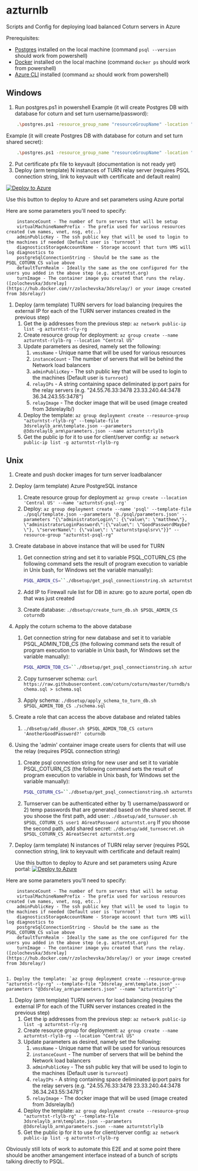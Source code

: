 # azturnlb
Scripts and Config for deploying load balanced Coturn servers in Azure

Prerequisites:

+ [Postgres](https://www.postgresql.org/download/) installed on the local machine (command `psql --version` should work from powershell) 
+ [Docker](https://www.docker.com/) installed on the local machine (command `docker ps` should work from powershell) 
+ [Azure CLI](https://docs.microsoft.com/en-us/cli/azure/install-azure-cli) installed (command `az` should work from powershell)

## Windows
1. Run postgres.ps1 in powershell 
Example (it will create Postgres DB with database for coturn and set turn username/password):
```sh
    .\postgres.ps1 -resource_group_name "resourceGroupName" -location "westus" -psql_server_name "psqlServername" -db_username "dbuser" -db_password "dbPassword" -turn_username "user" -turn_password "turnPassword"
```

Example (it will create Postgres DB with database for coturn and set turn shared secret):
```sh
    .\postgres.ps1 -resource_group_name "resourceGroupName" -location "westus" -psql_server_name "psqlServername" -db_username "dbuser" -db_password "dbPassword" -secret "sharedseret"
```

2. Put certificate pfx file to keyvault (documentation is not ready yet)
3. Deploy (arm template) N instances of TURN relay server (requires PSQL connection string, link to keyvault with certificate and default realm)

[![Deploy to Azure](http://azuredeploy.net/deploybutton.png)](https://portal.azure.com/#create/Microsoft.Template/uri/https%3A%2F%2Fraw.githubusercontent.com%2Fanastasiia-zolochevska%2Fcoturn-to-azure-deployment%2Fmaster%2F3dsrelay_arm%2Ftemplate.json)
    
    
Use this button to deploy to Azure and set parameters using Azure portal
    
Here are some parameters you'll need to specify:
 
        instanceCount - The number of turn servers that will be setup
        virtualMachineNamePrefix - The prefix used for various resources created (vm names, vnet, nsg, etc..)
        adminPublicKey - The ssh public key that will be used to login to the machines if needed (Default user is `turnroot`)
        diagnosticsStorageAccountName - Storage account that turn VMS will log diagnostics to
        postgreSqlConnectionString - Should be the same as the PSQL_COTURN_CS value above
        defaultTurnRealm - Ideally the same as the one configured for the users you added in the above step (e.g. azturntst.org)
        turnImage - The container image you created that runs the relay.  ([zolochevska/3dsrelay](https://hub.docker.com/r/zolochevska/3dsrelay/) or your image created from 3dsrelay/)
    
    

1. Deploy (arm template) TURN servers for load balancing (requires the external IP for each of the TURN server instances created in the previous step)
    1. Get the ip addresses from the previous step: `az network public-ip list -g azturntst-rly-rg`
    1. Create resource group for deployment: `az group create --name azturntst-rlylb-rg --location "Central US"`
    1. Update parameters as desired, namely set the following:
        1. `vmssName` - Unique name that will be used for various resources
        1. `instanceCount` - The number of servers that will be behind the Network load balancers
        1. `adminPublicKey` - The ssh public key that will be used to login to the machines (Default user is `turnroot`)
        1. `relayIPs` - A string containing space deliminated ip:port pairs for the relay servers (e.g. "24.55.76.33:3478 23.33.240.44:3478 36.34.243.55:3478")
        1. `relayImage` - The docker image that will be used (image created from 3dsrelaylb/)
    1. Deploy the template: `az group deployment create --resource-group "azturntst-rlylb-rg" --template-file 3dsrelaylb_arm\template.json --parameters @3dsrelaylb_arm\parameters.json --name azturntstrlylb`
    1. Get the public ip for it to use for client/server config: `az network public-ip list -g azturntst-rlylb-rg`

 

## Unix
1. Create and push docker images for turn server loadbalancer

1. Deploy (arm template) Azure PostgreSQL instance
    1. Create resource group for deployment `az group create --location 'Central US' --name 'azturntst-psql-rg'`
    1. Deploy: `az group deployment create --name 'psql' --template-file ./psql/template.json --parameters '@./psql/parameters.json' --parameters "{\"administratorLogin\": {\"value\": \"matthew\"}, \"administratorLoginPassword\":{\"value\": \"GoodPasswordMaybe?\"}, \"serverName\": {\"value\": \"azturntstpsqlsrv\"}}" --resource-group "azturntst-psql-rg"`
1. Create database in above instance that will be used for TURN
    1. Get connection string and set it to variable PSQL_COTURN_CS (the following command sets the result of program execution to variable in Unix bash, for Windows set the variable manually):

          ```sh
          PSQL_ADMIN_CS=``./dbsetup/get_psql_connectionstring.sh azturntstpsqlsrv matthew "GoodPasswordMaybe?"`
          ```

    1. Add IP to Firewall rule list for DB in azure: go to azure portal, open db that was just created 
    1. Create database: `./dbsetup/create_turn_db.sh $PSQL_ADMIN_CS coturndb`
1. Apply the coturn schema to the above database
    1. Get connection string for new database and set it to variable PSQL_ADMIN_TDB_CS (the following command sets the result of program execution to variable in Unix bash, for Windows set the variable manually):

          ```sh
          PSQL_ADMIN_TDB_CS=``./dbsetup/get_psql_connectionstring.sh azturntstpsqlsrv matthew "GoodPasswordMaybe?" coturndb`  
          ```
    1. Copy turnserver schema: `curl https://raw.githubusercontent.com/coturn/coturn/master/turndb/schema.sql > schema.sql`
    1. Apply schema: `./dbsetup/apply_schema_to_turn_db.sh $PSQL_ADMIN_TDB_CS ./schema.sql `
1. Create a role that can access the above database and related tables
    1. `./dbsetup/add_dbuser.sh $PSQL_ADMIN_TDB_CS coturn 'AnotherGoodPassword?' coturndb`
1. Using the 'admin' container image create users for clients that will use the relay (requires PSQL connection string)
    1. Create psql connection string for new user and set it to variable PSQL_COTURN_CS (the following command sets the result of program execution to variable in Unix bash, for Windows set the variable manually): 

          ```sh
          PSQL_COTURN_CS=``./dbsetup/get_psql_connectionstring.sh azturntstpsqlsrv coturn "AnotherGoodPassword?" coturndb`  
          ```
    1. Turnserver can be authenticated either by 1) username/password or 2) temp passwords that are generated based on the shared secret. If you shoose the first path, add user: 
        `./dbsetup/add_turnuser.sh $PSQL_COTURN_CS user1 AGreatPassword azturntst.org` 
        If you shoose the second path, add shared secret:
        `./dbsetup/add_turnsecret.sh $PSQL_COTURN_CS AGreatSecret azturntst.org`

1. Deploy (arm template) N instances of TURN relay server (requires PSQL connection string, link to keyvault with certificate and default realm)

    Use this button to deploy to Azure and set parameters using Azure portal:
    [![Deploy to Azure](http://azuredeploy.net/deploybutton.png)](https://portal.azure.com/#create/Microsoft.Template/uri/https%3A%2F%2Fraw.githubusercontent.com%2Fanastasiia-zolochevska%2Fcoturn-to-azure-deployment%2Fmaster%2F3dsrelay_arm%2Ftemplate.json)
    
Here are some parameters you'll need to specify:
 
        instanceCount - The number of turn servers that will be setup
        virtualMachineNamePrefix - The prefix used for various resources created (vm names, vnet, nsg, etc..)
        adminPublicKey - The ssh public key that will be used to login to the machines if needed (Default user is `turnroot`)
        diagnosticsStorageAccountName - Storage account that turn VMS will log diagnostics to
        postgreSqlConnectionString - Should be the same as the PSQL_COTURN_CS value above
        defaultTurnRealm - Ideally the same as the one configured for the users you added in the above step (e.g. azturntst.org)
        turnImage - The container image you created that runs the relay.  ([zolochevska/3dsrelay](https://hub.docker.com/r/zolochevska/3dsrelay/) or your image created from 3dsrelay/)
    
    
    1. Deploy the template: `az group deployment create --resource-group "azturntst-rly-rg" --template-file "3dsrelay_arm\template.json" --parameters "@3dsrelay_arm\parameters.json" --name "azturntstrly"`
1. Deploy (arm template) TURN servers for load balancing (requires the external IP for each of the TURN server instances created in the previous step)
    1. Get the ip addresses from the previous step: `az network public-ip list -g azturntst-rly-rg`
    1. Create resource group for deployment: `az group create --name azturntst-rlylb-rg --location "Central US"`
    1. Update parameters as desired, namely set the following:
        1. `vmssName` - Unique name that will be used for various resources
        1. `instanceCount` - The number of servers that will be behind the Network load balancers
        1. `adminPublicKey` - The ssh public key that will be used to login to the machines (Default user is `turnroot`)
        1. `relayIPs` - A string containing space deliminated ip:port pairs for the relay servers (e.g. "24.55.76.33:3478 23.33.240.44:3478 36.34.243.55:3478")
        1. `relayImage` - The docker image that will be used (image created from 3dsrelaylb/)
    1. Deploy the template: `az group deployment create --resource-group "azturntst-rlylb-rg" --template-file 3dsrelaylb_arm\template.json --parameters @3dsrelaylb_arm\parameters.json --name azturntstrlylb`
    1. Get the public ip for it to use for client/server config: `az network public-ip list -g azturntst-rlylb-rg`




Obviously still lots of work to automate this E2E and at some point there should be another amangement interface instead of a bunch of scripts talking directly to PSQL.
